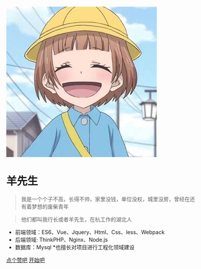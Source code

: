 ![logo](./assets/img/logo.jpg)

# 羊先生

> 我是一个个子不高，长得不帅，家里没钱，单位没权，城里没房，曾经在还有着梦想的废柴青年

> 他们都叫我行长或者羊先生，在杭工作的湖北人

* 前端领域：ES6、Vue、Jquery、Html、Css、less、Webpack
* 后端领域: ThinkPHP、Nginx、Node.js
* 数据库：Mysql
*也擅长对项目进行工程化领域建设

[点个赞吧](https://github.com/Hanxueqing/Douban-Movie.git)
[开始吧](egg/)